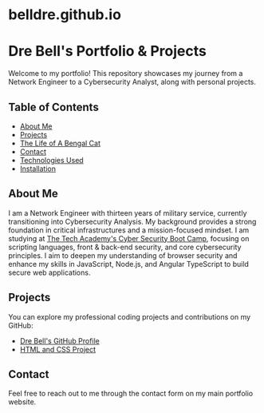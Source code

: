 # belldre.github.io

# Dre Bell's Portfolio & Projects

Welcome to my portfolio! This repository showcases my journey from a Network Engineer to a Cybersecurity Analyst, along with personal projects.

## Table of Contents

- [About Me](#about-me)
- [Projects](#projects)
- [The Life of A Bengal Cat](#the-life-of-a-bengal-cat)
- [Contact](#contact)
- [Technologies Used](#technologies-used)
- [Installation](#installation)

## About Me

I am a Network Engineer with thirteen years of military service, currently transitioning into Cybersecurity Analysis. My background provides a strong foundation in critical infrastructures and a mission-focused mindset. I am studying at [The Tech Academy&#39;s Cyber Security Boot Camp](https://www.learncodinganywhere.com), focusing on scripting languages, front & back-end security, and core cybersecurity principles. I aim to deepen my understanding of browser security and enhance my skills in JavaScript, Node.js, and Angular TypeScript to build secure web applications.

## Projects

You can explore my professional coding projects and contributions on my GitHub:

- [Dre Bell&#39;s GitHub Profile](https://github.com/belldre/belldre.github.io)
- [HTML and CSS Project](https://github.com/belldre/HTML-AND-CSS-PROJECTS)

## Contact

Feel free to reach out to me through the contact form on my main portfolio website.
